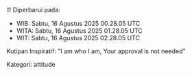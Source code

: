 ⏰ Diperbarui pada:
- WIB: Sabtu, 16 Agustus 2025 00.28.05 UTC
- WITA: Sabtu, 16 Agustus 2025 01.28.05 UTC
- WIT: Sabtu, 16 Agustus 2025 02.28.05 UTC

Kutipan Inspiratif:
"I am who I am, Your approval is not needed"


Kategori: attitude

